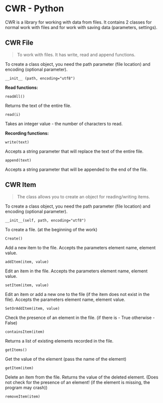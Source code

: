 # CWR - Python
CWR is a library for working with data from files. It contains 2 classes for normal work with files and for work with saving data (parameters, settings).

## CWR File
>To work with files. It has write, read and append functions.

To create a class object, you need the path parameter (file location) and encoding (optional parameter).

	__init__ (path, encoding="utf8")
  
	
**Read functions:**

	readAll()
	
Returns the text of the entire file.

	read(i)
	
Takes an integer value - the number of characters to read.

**Recording functions:**

	write(text)
	
Accepts a string parameter that will replace the text of the entire file.

	append(text)
	
Accepts a string parameter that will be appended to the end of the file.


## CWR Item

>The class allows you to create an object for reading/writing items.

To create a class object, you need the path parameter (file location) and encoding (optional parameter).

	__init__(self, path, encoding="utf8")

To create a file. (at the beginning of the work)

	Create()
	
Add a new item to the file. Accepts the parameters element name, element value.
	
	addItem(item, value)
	
Edit an item in the file. Accepts the parameters element name, element value.

	setItem(item, value)
	
Edit an item or add a new one to the file (if the item does not exist in the file). Accepts the parameters element name, element value.
	
	SetOrAddItem(item, value)
	
Check the presence of an element in the file. (if there is - True otherwise - False)
	
	containsItem(item)
	
Returns a list of existing elements recorded in the file.

	getItems()

Get the value of the element (pass the name of the element)

	getItem(item)
	
Delete an item from the file. Returns the value of the deleted element. (Does not check for the presence of an element! (if the element is missing, the program may crash))

	removeItem(item)
